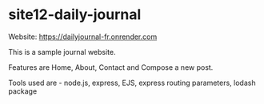 # site12-daily-journal
Website: https://dailyjournal-fr.onrender.com

 
This is a sample journal website.

Features are Home, About, Contact and Compose a new post.

Tools used are - node.js, express, EJS, express routing parameters, lodash package
